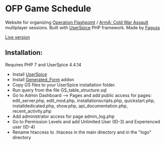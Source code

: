 # OFP Game Schedule

Website for organizing [Operation Flashpoint](https://en.wikipedia.org/wiki/Operation_Flashpoint:_Cold_War_Crisis) / [ArmA: Cold War Assault](https://store.steampowered.com/app/65790/ARMA_Cold_War_Assault/) multiplayer sessions. Built with [UserSpice](https://userspice.com/) PHP framework. Made by [Faguss](https://ofp-faguss.com)

[Live version](https://ofp-faguss.com/schedule/)


## Installation:

Requires PHP 7 and UserSpice 4.4.14

* Install [UserSpice](https://github.com/mudmin/UserSpice4)
* Install [Generated_Form](https://github.com/Faguss/Generated_Form) addon
* Copy GS files to your UserSpice installation folder.
* Run query from the file GS_table_structure.sql
* Go to Admin Dashboard --> Pages and add public access for pages: edit_server.php, edit_mod.php, installationscripts.php, quickstart.php, installdedicated.php, show.php, api_documentation.php, recent_activity.php
* Add administrator access for page admin_log.php
* Go to Permission Levels and add Unlimited User (ID-3) and Experienced user (ID-4)
* Rename htaccess to .htacess in the main directory and in the "logo" directory
